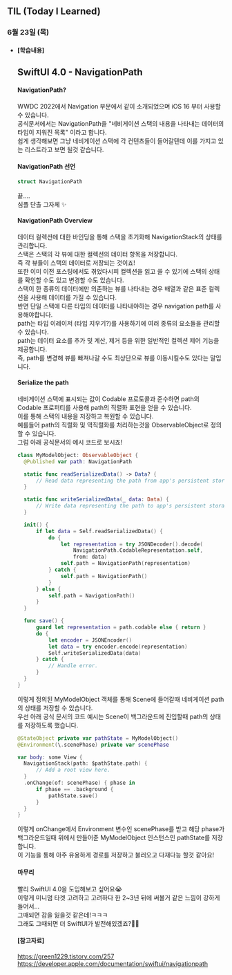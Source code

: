 ## TIL (Today I Learned)

### 6월 23일 (목)   

- #### [학습내용]    
  ## SwiftUI 4.0 - NavigationPath  
  #### NavigationPath?   

  WWDC 2022에서 Navigation 부문에서 같이 소개되었으며 iOS 16 부터 사용할 수 있습니다.   
  공식문서에서는 NavigationPath을 "네비게이션 스택의 내용을 나타내는 데이터의 타입이 지워진 목록" 이라고 합니다.   
  쉽게 생각해보면 그냥 네비게이션 스택에 각 컨텐츠들이 들어갈텐데 이를 가지고 있는 리스트라고 보면 될것 같습니다.   

  #### NavigationPath 선언   
  ```swift
  struct NavigationPath
  ```
  끝....   
  심플 단촐 그자체 ✨   

  #### NavigationPath Overview   

  데이터 컬렉션에 대한 바인딩을 통해 스택을 초기화해 NavigationStack의 상태를 관리합니다.   
  스택은 스택의 각 뷰에 대한 컬렉션의 데이터 항목을 저장합니다.    
  즉 각 뷰들이 스택의 데이터로 저장되는 것이죠!   
  또한 이미 이전 포스팅에서도 겪었다시피 컬렉션을 읽고 쓸 수 있기에 스택의 상태를 확인할 수도 있고 변경할 수도 있습니다.    
  스택이 한 종류의 데이터에만 의존하는 뷰를 나타내는 경우 배열과 같은 표준 컬렉션을 사용해 데이터를 가질 수 있습니다.   
  반면 단일 스택에 다른 타입의 데이터를 나타내야하는 경우 navigation path를 사용해야합니다.    
  path는 타입 이레이저 (타입 지우기?)를 사용하기에 여러 종류의 요소들을 관리할 수 있습니다.    
  path는 데이터 요소를 추가 및 계산, 제거 등을 위한 일반적인 컬렉션 제어 기능을 제공합니다.    
  즉,  path를 변경해 뷰를 빠져나갈 수도 최상단으로 뷰를 이동시킬수도 있다는 말입니다.    

  #### Serialize the path    

  네비게이션 스택에 표시되는 값이 Codable 프로토콜과 준수하면 path의 Codable 프로퍼티를 사용해 path의 직렬화 표현을 얻을 수 있습니다.   
  이를 통해 스택의 내용을 저장하고 복원할 수 있습니다.   
  예를들어 path의 직렬화 및 역직렬화를 처리하는것을 ObservableObject로 정의할 수 있습니다.   
  그럼 아래 공식문서의 예시 코드로 보시죠!   
  ```swift
  class MyModelObject: ObservableObject {
    @Published var path: NavigationPath
  
    static func readSerializedData() -> Data? {
        // Read data representing the path from app's persistent storage.
    }
  
    static func writeSerializedData(_ data: Data) {
        // Write data representing the path to app's persistent storage.
    }
  
    init() {
        if let data = Self.readSerializedData() {
            do {
                let representation = try JSONDecoder().decode(
                    NavigationPath.CodableRepresentation.self,
                    from: data)
                self.path = NavigationPath(representation)
            } catch {
                self.path = NavigationPath()
            }
        } else {
            self.path = NavigationPath()
        }
    }
  
    func save() {
        guard let representation = path.codable else { return }
        do {
            let encoder = JSONEncoder()
            let data = try encoder.encode(representation)
            Self.writeSerializedData(data)
        } catch {
            // Handle error.
        }
    }
  }
  ```
  이렇게 정의된 MyModelObject 객체를 통해 Scene에 들어갈때 네비게이션 path의 상태를 저장할 수 있습니다.   
  우선 아래 공식 문서의 코드 예시는 Scene이 백그라운드에 진입할때 path의 상태를 저장하도록 했습니다.   
  ```swift
  @StateObject private var pathState = MyModelObject()
  @Environment(\.scenePhase) private var scenePhase
  
  var body: some View {
    NavigationStack(path: $pathState.path) {
        // Add a root view here.
    }
    .onChange(of: scenePhase) { phase in
        if phase == .background {
            pathState.save()
        }
    }
  }
  ```
  이렇게 onChange에서 Environment 변수인 scenePhase를 받고 해당 phase가 백그라운드일때 위에서 만들어준 MyModelObject 인스턴스인 pathState를 저장합니다.   
  이 기능을 통해 아주 유용하게 경로를 저장하고 불러오고 다재다능 할것 같아요!   

  #### 마무리    

  빨리 SwiftUI 4.0을 도입해보고 싶어요😭   
  이렇게 미니멈 타겟 고려하고 고려하다 한 2~3년 뒤에 써볼거 같은 느낌이 강하게 들어서...   
  그때되면 감을 잃을것 같은데!ㅋㅋㅋ   
  그래도 그때되면 더 SwiftUI가 발전해있겠죠?🙏🏻   

  #### [참고자료]   
  https://green1229.tistory.com/257   
  https://developer.apple.com/documentation/swiftui/navigationpath   